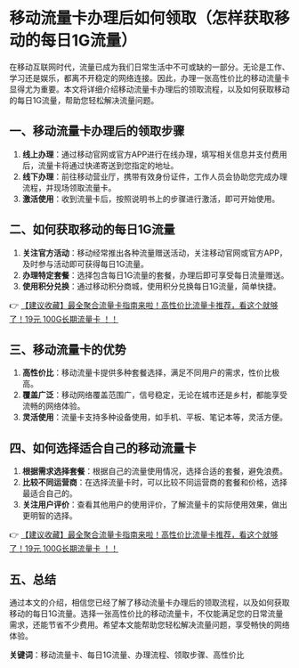 # 移动流量卡办理后如何领取（怎样获取移动的每日1G流量）

在移动互联网时代，流量已成为我们日常生活中不可或缺的一部分。无论是工作、学习还是娱乐，都离不开稳定的网络连接。因此，办理一张高性价比的移动流量卡显得尤为重要。本文将详细介绍移动流量卡办理后的领取流程，以及如何获取移动的每日1G流量，帮助您轻松解决流量问题。

## 一、移动流量卡办理后的领取步骤

1. **线上办理**：通过移动官网或官方APP进行在线办理，填写相关信息并支付费用后，流量卡将通过快递寄送到您指定的地址。
2. **线下办理**：前往移动营业厅，携带有效身份证件，工作人员会协助您完成办理流程，并现场领取流量卡。
3. **激活使用**：收到流量卡后，按照说明书上的步骤进行激活，即可开始使用。

## 二、如何获取移动的每日1G流量

1. **关注官方活动**：移动经常推出各种流量赠送活动，关注移动官网或官方APP，及时参与活动即可获得每日1G流量。
2. **办理特定套餐**：选择包含每日1G流量的套餐，办理后即可享受每日流量赠送。
3. **使用积分兑换**：通过移动积分商城，使用积分兑换每日1G流量，简单快捷。

👉 [【建议收藏】最全聚合流量卡指南来啦！高性价比流量卡推荐，看这个就够了！19元 100G长期流量卡 ！！](https://bit.ly/Liuliangka)

## 三、移动流量卡的优势

1. **高性价比**：移动流量卡提供多种套餐选择，满足不同用户的需求，性价比极高。
2. **覆盖广泛**：移动网络覆盖范围广，信号稳定，无论在城市还是乡村，都能享受流畅的网络体验。
3. **灵活使用**：流量卡支持多种设备使用，如手机、平板、笔记本等，灵活方便。

## 四、如何选择适合自己的移动流量卡

1. **根据需求选择套餐**：根据自己的流量使用情况，选择合适的套餐，避免浪费。
2. **比较不同运营商**：在选择流量卡时，可以比较不同运营商的套餐和价格，选择最适合自己的。
3. **关注用户评价**：查看其他用户的使用评价，了解流量卡的实际使用效果，做出更明智的选择。

👉 [【建议收藏】最全聚合流量卡指南来啦！高性价比流量卡推荐，看这个就够了！19元 100G长期流量卡 ！！](https://bit.ly/Liuliangka)

## 五、总结

通过本文的介绍，相信您已经了解了移动流量卡办理后的领取流程，以及如何获取移动的每日1G流量。选择一张高性价比的移动流量卡，不仅能满足您的日常流量需求，还能节省不少费用。希望本文能帮助您轻松解决流量问题，享受畅快的网络体验。

**关键词**：移动流量卡、每日1G流量、办理流程、领取步骤、高性价比